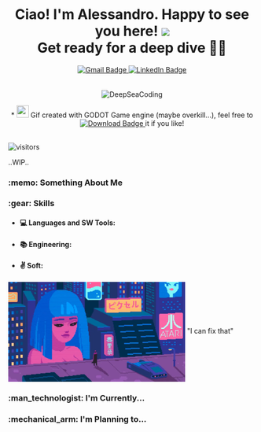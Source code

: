 <h1 align="center"> Ciao! I'm Alessandro. Happy to see you here! <img src="https://media.giphy.com/media/hvRJCLFzcasrR4ia7z/giphy.gif" width="30"> <br/> Get ready for a deep dive 🤿🐙 </h1>

<div align="center">
  <a href="mailto:puglisialessandro27@gmail.com">
    <img src="https://img.shields.io/badge/-puglisialessandro27@gmail.com-c14438?style=flat-square&logo=Gmail&logoColor=white" alt="Gmail Badge" />
  </a>
  <a href="https://www.linkedin.com/in/a-puglisi/">
    <img src="https://img.shields.io/badge/-Alessandro_Puglisi-blue?style=flat-square&logo=Linkedin&logoColor=white" alt="LinkedIn Badge" />
  </a>
</div>
<br/>
<p align="center">
<img align="center" alt="DeepSeaCoding" width="720" height="406" src="/images/DeepOceanCoding.gif">
</p>
<div align="center">
  * <img height="25" width="25" src="https://github.com/pkowal1982/godoticon/blob/master/image/32x32.png">
  Gif created with GODOT Game engine (maybe overkill...), feel free to
  <a href="https://github.com/AlePuglisi/AlePuglisi/blob/main/images/DeepOceanCoding.gif">
    <img src="https://img.shields.io/badge/Download-blue?style=flat-square&logo=download&logoColor=white" alt="Download Badge">
  </a> it if you like!
</div>
<br/>


![visitors](https://visitor-badge.laobi.icu/badge?page_id=AlePuglisi.AlePuglisi)

..WIP..
<h3 align="left"> :memo: Something About Me  </h3>

<h3 align="left"> :gear: Skills  </h3>

- #### :computer: Languages and SW Tools:
- #### :books: Engineering:
- #### :v: Soft: 

<img align="center" alt="bladerunner" width="360" height="203" src="/images/cyberpunk.webp">
"I can fix that"
<br/>
<h3 align="left"> :man_technologist: I'm Currently...  </h3>

<h3 align="left"> :mechanical_arm: I'm Planning to...  </h3>

